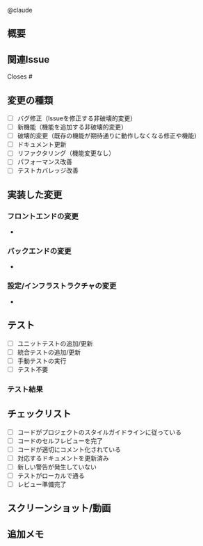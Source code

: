 @claude

## 概要
<!-- このPRで行われた変更の明確な要約を記載してください -->



## 関連Issue
<!-- 該当する場合は関連するIssueにリンクしてください -->
Closes #

## 変更の種類
<!-- 該当するオプションをチェックしてください -->
- [ ] バグ修正（Issueを修正する非破壊的変更）
- [ ] 新機能（機能を追加する非破壊的変更）
- [ ] 破壊的変更（既存の機能が期待通りに動作しなくなる修正や機能）
- [ ] ドキュメント更新
- [ ] リファクタリング（機能変更なし）
- [ ] パフォーマンス改善
- [ ] テストカバレッジ改善

## 実装した変更
<!-- 具体的な変更を詳しく説明してください -->
### フロントエンドの変更
- 

### バックエンドの変更
- 

### 設定/インフラストラクチャの変更
- 

## テスト
<!-- 変更がどのようにテストされたかを説明してください -->
- [ ] ユニットテストの追加/更新
- [ ] 統合テストの追加/更新
- [ ] 手動テストの実行
- [ ] テスト不要

### テスト結果
<!-- テスト結果を説明するか、スクリーンショットを添付してください -->



## チェックリスト
<!-- 完了した項目をチェックしてください -->
- [ ] コードがプロジェクトのスタイルガイドラインに従っている
- [ ] コードのセルフレビューを完了
- [ ] コードが適切にコメント化されている
- [ ] 対応するドキュメントを更新済み
- [ ] 新しい警告が発生していない
- [ ] テストがローカルで通る
- [ ] レビュー準備完了

## スクリーンショット/動画
<!-- 関連する視覚的ドキュメントを追加してください -->



## 追加メモ
<!-- レビュアーへの追加情報 -->